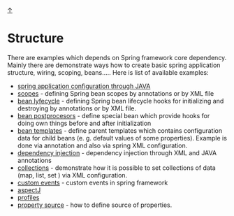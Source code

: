 [&#8593;](../README.md)

# Structure
There are examples which depends on Spring framework core dependency. Mainly there are demonstrate ways how to create
 basic spring application structure, wiring, scoping, beans..... Here is list of available examples:
 
* [spring application configuration through JAVA](configuration.via.java/README.md)
* [scopes](scopes/README.md) - defining Spring bean scopes by annotations or by XML file
* [bean lyfecycle](bean.lifecycle/README.md) - defining Spring bean lifecycle hooks for initializing and destroying
 by annotations or by XML file.
* [bean postprocesors](bean.postprocesors/README.md) - define special bean which provide hooks for doing own things
 before and after initialization
* [bean templates](bean.template/README.md) - define parent templates which contains configuration data for child
 beans (e. g. default values of some properties). Example is done via annotation and also via spring XML configuration.
* [dependency injection](di/README.md) - dependency injection through XML and JAVA annotations
* [collections](collections/README.md) - demonstrate how it is possible to set collections of data (map, list, set
) via XML configuration.
* [custom events](custom-event/README.md) - custom events in spring framework
* [aspectJ](aspectj/README.md)
* [profiles](profile/README.md)
* [property source](property-source/README.md) - how to define source of properties.